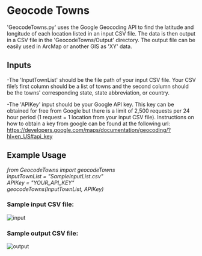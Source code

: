 # Geocode Towns
'GeocodeTowns.py' uses the Google Geocoding API to find the latitude and longitude of each location listed in an input CSV file.  The data is then output in a CSV file in the 'GeocodeTowns/Output' directory.  The output file can be easily used in ArcMap or another GIS as 'XY' data.

## Inputs
-The 'InputTownList' should be the file path of your input CSV file.  Your CSV file’s first column should be a list of towns and the second column should be the towns' corresponding state, state abbreviation, or country.

-The 'APIKey' input should be your Google API key.  This key can be obtained for free from Google but there is a limit of 2,500 requests per 24 hour period (1 request = 1 location from your input CSV file).  Instructions on how to obtain a key from google can be found at the following url:
https://developers.google.com/maps/documentation/geocoding/?hl=en_US#api_key

## Example Usage
*from GeocodeTowns import geocodeTowns*  
*InputTownList = "SampleInputList.csv"*  
*APIKey = "YOUR_API_KEY"*  
*geocodeTowns(InputTownList, APIKey)*  

### Sample input CSV file:  

![input](http://henrygeo.com/programming/images/SampleInput.png)

### Sample output CSV file:
![output](http://henrygeo.com/programming/images/SampleOutput.png)
